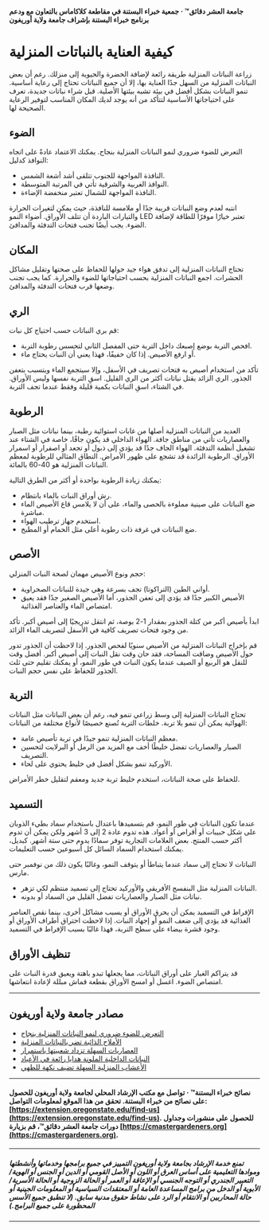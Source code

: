 #### جامعة العشر دقائق™ · جمعية خبراء البستنة في مقاطعة كلاكاماس بالتعاون مع ودعم برنامج خبراء البستنة بإشراف جامعة ولاية أوريغون

# كيفية العناية بالنباتات المنزلية

زراعة النباتات المنزلية طريقة رائعة لإضافة الخضرة والحيوية إلى منزلك. رغم أن بعض النباتات المنزلية من السهل جدًا العناية بها، إلا أن جميع النباتات تحتاج إلى رعاية أساسية. تنمو النباتات بشكل أفضل في بيئة تشبه بيئتها الأصلية. قبل شراء نباتات جديدة، تعرف على احتياجاتها الأساسية لتتأكد من أنه يوجد لديك المكان المناسب لتوفير الرعاية الصحيحة لها.

## الضوء

التعرض للضوء ضروري لنمو النباتات المنزلية بنجاح. يمكنك الاعتماد عادةً على اتجاه النوافذ كدليل:

- النافذة المواجهة للجنوب تتلقى أشد أشعة الشمس.
- النوافذ الغربية والشرقية تأتي في المرتبة المتوسطة.
- النافذة المواجهة للشمال تعتبر منخفضة الإضاءة.

انتبه لعدم وضع النباتات قريبة جدًا أو ملامسة للنافذة، حيث يمكن لتغيرات الحرارة والتيارات الباردة أن تتلف الأوراق. أضواء النمو LED تعتبر خيارًا موفرًا للطاقة لإضافة الضوء. يجب أيضًا تجنب فتحات التدفئة والمدافئ.

## المكان

تحتاج النباتات المنزلية إلى تدفق هواء جيد حولها للحفاظ على صحتها وتقليل مشاكل الحشرات. اجمع النباتات المنزلية بحسب احتياجاتها للضوء والحرارة. كما يجب تجنب وضعها قرب فتحات التدفئة والمدافئ.

## الري

قم بري النباتات حسب احتياج كل نبات:

- افحص التربة بوضع إصبعك داخل التربة حتى المفصل الثاني لتحسس رطوبة التربة.
- أو ارفع الأصيص. إذا كان خفيفًا، فهذا يعني أن النبات يحتاج ماء.

تأكد من استخدام أصيص به فتحات تصريف في الأسفل، وإلا سيتجمع الماء ويتسبب بتعفن الجذور. الري الزائد يقتل نباتات أكثر من الري القليل. اسقِ التربة نفسها وليس الأوراق. في الشتاء، اسقِ النباتات بكمية قليلة وفقط عندما تجف التربة.

## الرطوبة

العديد من النباتات المنزلية أصلها من غابات استوائية رطبة، بينما نباتات مثل الصبار والعصاريات تأتي من مناطق جافة. الهواء الداخلي قد يكون جافًا، خاصة في الشتاء عند تشغيل أنظمة التدفئة. الهواء الجاف جدًا قد يؤدي إلى ذبول أو تجعد أو اصفرار أو اسمرار الأوراق. الرطوبة الزائدة قد تشجع على ظهور الأمراض. النطاق المثالي للرطوبة لمعظم النباتات المنزلية هو 40-60 بالمائة.

يمكنك زيادة الرطوبة بواحدة أو أكثر من الطرق التالية:

- رش أوراق النبات بالماء بانتظام.
- ضع النباتات على صينية مملوءة بالحصى والماء، على أن لا يلامس قاع الأصيص الماء مباشرة.
- استخدم جهاز ترطيب الهواء.
- ضع النباتات في غرفة ذات رطوبة أعلى مثل الحمام أو المطبخ.

## الأصص

حجم ونوع الأصيص مهمان لصحة النبات المنزلي:

- أواني الطين (التراكوتا) تجف بسرعة وهي جيدة للنباتات الصحراوية.
- الأصيص الكبير جدًا قد يؤدي إلى تعفن الجذور، أما الأصيص الصغير جدًا فقد يعيق امتصاص الماء والعناصر الغذائية.

ابدأ بأصيص أكبر من كتلة الجذور بمقدار 1-2 بوصة، ثم انتقل تدريجيًا إلى أصيص أكبر. تأكد من وجود فتحات تصريف كافية في الأسفل لتصريف الماء الزائد.

قم بإخراج النباتات المنزلية من الأصيص سنويًا لفحص الجذور. إذا لاحظت أن الجذور تدور حول الأصيص وضاقت المساحة، فقد حان وقت نقل النبات إلى أصيص أكبر. أفضل وقت للنقل هو الربيع أو الصيف عندما يكون النبات في طور النمو، أو يمكنك تقليم حتى ثلث الجذور للحفاظ على نفس حجم النبات.

## التربة

تحتاج النباتات المنزلية إلى وسط زراعي تنمو فيه، رغم أن بعض النباتات مثل النباتات الهوائية يمكن أن تنمو بلا تربة. خلطات التربة تُصنع خصيصًا لأنواع مختلفة من النباتات:

- معظم النباتات المنزلية تنمو جيدًا في تربة تأصيص عامة.
- الصبار والعصاريات تفضل خليطًا أخف مع المزيد من الرمل أو البرلايت لتحسين التصريف.
- الأوركيد تنمو بشكل أفضل في خليط يحتوي على لحاء.

للحفاظ على صحة النباتات، استخدم خليط تربة جديد ومعقم لتقليل خطر الأمراض.

## التسميد

عندما تكون النباتات في طور النمو، قم بتسميدها باعتدال باستخدام سماد بطيء الذوبان على شكل حبيبات أو أقراص أو أعواد. هذه تدوم عادة 2 إلى 3 أشهر ولكن يمكن أن تدوم أكثر حسب المنتج. بعض العلامات التجارية توفر سمادًا يدوم حتى ستة أشهر. كبديل، يمكنك استخدام السماد السائل كل أسبوعين حسب التعليمات.

النباتات لا تحتاج إلى سماد عندما يتباطأ أو يتوقف النمو، وغالبًا يكون ذلك من نوفمبر حتى مارس.

- النباتات المنزلية مثل البنفسج الأفريقي والأوركيد تحتاج إلى تسميد منتظم لكي تزهر.
- نباتات مثل الصبار والعصاريات تفضل القليل من السماد أو بدونه.

الإفراط في التسميد يمكن أن يحرق الأوراق أو يسبب مشاكل أخرى، بينما نقص العناصر الغذائية قد يؤدي إلى ضعف النمو أو إجهاد النبات. إذا لاحظت احتراق أطراف الأوراق أو وجود قشرة بيضاء على سطح التربة، فهذا غالبًا بسبب الإفراط في التسميد.

## تنظيف الأوراق

قد يتراكم الغبار على أوراق النباتات، مما يجعلها تبدو باهتة ويعيق قدرة النبات على امتصاص الضوء. اغسل أو امسح الأوراق بقطعة قماش مبللة لإعادة انتعاشها.

---

## مصادر جامعة ولاية أوريغون

- [التعرض للضوء ضروري لنمو النباتات المنزلية بنجاح](https://extension.oregonstate.edu/news/light-exposure-key-growing-successful-houseplants)
- [الأملاح الذائبة تضر بالنباتات المنزلية](https://extension.oregonstate.edu/news/soluble-salts-damaging-houseplants)
- [العصاريات السهلة تزداد شعبيتها باستمرار](https://extension.oregonstate.edu/news/carefree-succulents-continue-grow-popularity)
- [النباتات الداخلية الملونة هدايا رائعة في الأعياد](https://extension.oregonstate.edu/news/colorful-indoor-plants-make-delightful-gifts-holidays)
- [الأعشاب المنزلية السهلة تضيف نكهة للطهي](https://extension.oregonstate.edu/news/pot-table-easy-indoor-herbs-spice-cooking)

---

#### نصائح خبراء البستنة™ · تواصل مع مكتب الإرشاد المحلي لجامعة ولاية أوريغون للحصول على نصائح من خبراء البستنة. تحقق من هذا الموقع لمعلومات التواصل: [https://extension.oregonstate.edu/find-us](https://extension.oregonstate.edu/find-us). للحصول على منشورات وجداول دورات جامعة العشر دقائق™، قم بزيارة [https://cmastergardeners.org](https://cmastergardeners.org).

---

##### تمنع خدمة الإرشاد بجامعة ولاية أوريغون التمييز في جميع برامجها وخدماتها وأنشطتها وموادها التعليمية على أساس العرق أو اللون أو الأصل القومي أو الدين أو الجنس أو الهوية/التعبير الجندري أو التوجه الجنسي أو الإعاقة أو العمر أو الحالة الزوجية أو الحالة الأسرية/الأبوية أو الدخل من برامج المساعدة العامة أو المعتقدات السياسية أو المعلومات الجينية أو حالة المحاربين أو الانتقام أو الرد على نشاط حقوق مدنية سابق. (لا تنطبق جميع الأسس المحظورة على جميع البرامج.)
---